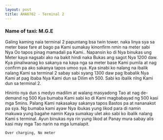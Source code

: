 ```yaml
---
layout: post
title: AHA6762 - Terminal 2
---
```


### Name of taxi: M.G.E

Galing kaming naia terminal 2 papuntang bsa twin tower. naka linya sya sa meter base fare at bago pa Kami sumakay kinonfirm nmin na meter sabi Nya Oo tapos pinag mamadali pa Kami.. 
Napansin ko di Nya binukas ung Meter kaya nagsabi ako na bakit hindi naka Bukas ang sagot Nya 1200 daw. Kya pinaliwanag ko sakanya na kaya nga sa meter base Kami pumila at nag confirm pa ako sakanya tapos umoo sya. Kya sinabi ko nalang na ibalik nalang Kami sa terminal 2 sabay sabi syang 1300 daw pag Ibabalik Nya Kami at pag ibaba Nya Kami dun sa Dilim eh 500. Sabi ko ibalik nlng Kami dun sa terminal 2. 

Hininto nya dun s medyo madilim at walang masyadong Tao at nag de-demand ng 500 Kya bumaba Kami sabi ko di Kami magbabayad ng 500 kasi mga 5mins. Palang Kami nakasakay sakanya tapos Bastos pa at nananakot pa sya.
Ng bumaba kami ayaw Nya ibukas yung likod para di namin makuwa yung bagahe namin Kaya sumakay ulet ako sabi ko ibalik nalang Kami s terminal. Ayun binukas nya rin yung likod at Panay mura sabay alis kasi may mga Tao narin na mga lumalapit.

```Over charging, No meter```

